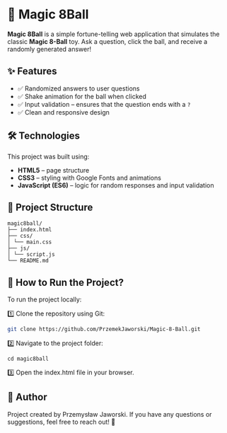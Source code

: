 # 🎱 Magic 8Ball

**Magic 8Ball** is a simple fortune-telling web application that simulates the classic **Magic 8-Ball** toy. Ask a question, click the ball, and receive a randomly generated answer!

## ✨ Features

- ✅ Randomized answers to user questions
- ✅ Shake animation for the ball when clicked
- ✅ Input validation – ensures that the question ends with a `?`
- ✅ Clean and responsive design

## 🛠 Technologies

This project was built using:

- **HTML5** – page structure
- **CSS3** – styling with Google Fonts and animations
- **JavaScript (ES6)** – logic for random responses and input validation

## 📁 Project Structure

```
magic8ball/
├── index.html
├── css/
│ └── main.css
├── js/
│ └── script.js
└── README.md
```

## 🚀 How to Run the Project?

To run the project locally:

1️⃣ Clone the repository using Git:

```bash
git clone https://github.com/PrzemekJaworski/Magic-8-Ball.git
```

2️⃣ Navigate to the project folder:

```
cd magic8ball
```

3️⃣ Open the index.html file in your browser.

## 👤 Author

Project created by Przemysław Jaworski.
If you have any questions or suggestions, feel free to reach out! 🚀
